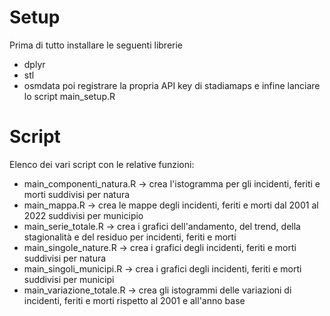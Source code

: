 # Setup 
Prima di tutto installare le seguenti librerie
- dplyr
- stl
- osmdata
poi registrare la propria API key di stadiamaps e infine lanciare lo script main_setup.R

# Script
Elenco dei vari script con le relative funzioni:
- main_componenti_natura.R -> crea l'istogramma per gli incidenti, feriti e morti suddivisi per natura
- main_mappa.R -> crea le mappe degli incidenti, feriti e morti dal 2001 al 2022 suddivisi per municipio
- main_serie_totale.R -> crea i grafici dell'andamento, del trend, della stagionalità e del residuo per incidenti, feriti e morti
- main_singole_nature.R -> crea i grafici degli incidenti, feriti e morti suddivisi per natura
- main_singoli_municipi.R -> crea i grafici degli incidenti, feriti e morti suddivisi per municipi
- main_variazione_totale.R -> crea gli istogrammi delle variazioni di incidenti, feriti e morti rispetto al 2001 e all'anno base
